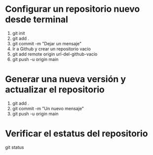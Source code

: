 <h1> Configurar un repositorio nuevo desde terminal </h1>
<ol>
    <li> git init </li> <!-- Inicializa un repositorio vacío en nuestra carpeta -->
    <li> git add . </li> <!-- Agrega archivos nuevos y con cambios a la versión actual -->
    <li> git commit -m "Dejar un mensaje" </li> <!-- Crea la versión nueva con lo cambios actuales -->
    <li> Ir a Github y crear un repositorio vacío </li> <!-- Inicializa el repositorio en nuestra cuenta de Github -->
    <li> git add remote origin url-del-github-vacío </li> <!-- Enlaza el repositorio de nuestra cuenta con el repositorio de nuestra carpeta -->
    <li> git push -u origin main </li> <!-- Actualizar la versión actual de nuestra carpeta en el repositorio de nuestra cuenta -->
</ol>

<h1> Generar una nueva versión y actualizar el repositorio </h1>
<ol>
    <li> git add . </li>
    <li> git commit -m "Un nuevo mensaje" </li>
    <li> git push -u origin main </li>
</ol>

<h1> Verificar el estatus del repositorio </h1>
<p> git status </p>